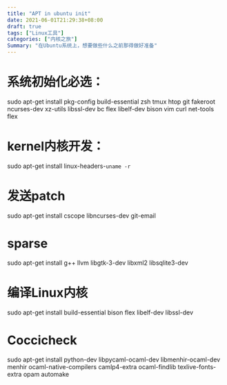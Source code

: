 ```yaml
---
title: "APT in ubuntu init"
date: 2021-06-01T21:29:38+08:00
draft: true
tags: ["Linux工具"]
categories: ["内核之旅"]
Summary: "在Ubuntu系统上，想要做些什么之前那得做好准备"
---
```

# 系统初始化必选：
sudo apt-get install pkg-config build-essential zsh tmux htop git fakeroot ncurses-dev xz-utils libssl-dev bc flex libelf-dev bison vim curl net-tools flex

# kernel内核开发：
sudo apt-get install linux-headers-`uname -r`

# 发送patch
sudo apt-get install cscope libncurses-dev git-email

# sparse
sudo apt-get install g++ llvm libgtk-3-dev libxml2 libsqlite3-dev

# 编译Linux内核
sudo apt-get install build-essential bison flex libelf-dev libssl-dev 

# Coccicheck
sudo apt-get install python-dev libpycaml-ocaml-dev libmenhir-ocaml-dev menhir ocaml-native-compilers camlp4-extra ocaml-findlib texlive-fonts-extra opam  automake 

